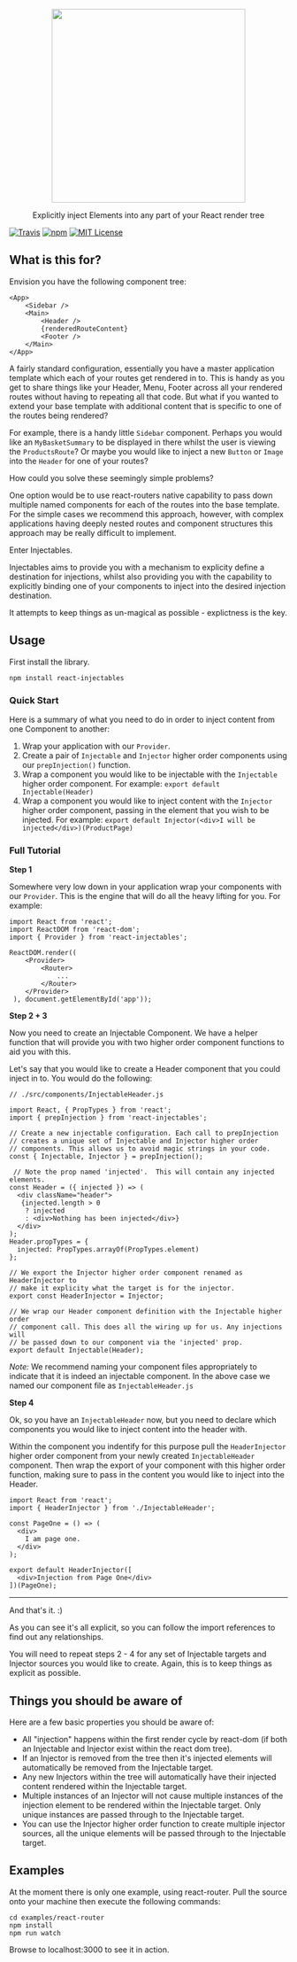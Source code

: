<p align='center'>
  <img src='https://raw.githubusercontent.com/ctrlplusb/react-injectables/master/assets/logo.png' width='350'/>
  <p align='center'>Explicitly inject Elements into any part of your React render tree</p>
</p>

[![Travis](https://img.shields.io/travis/ctrlplusb/react-injectables.svg?style=flat-square)](https://travis-ci.org/ctrlplusb/react-injectables)
[![npm](https://img.shields.io/npm/v/react-injectables.svg?style=flat-square)](http://npm.im/react-injectables)
[![MIT License](https://img.shields.io/npm/l/react-injectables.svg?style=flat-square)](http://opensource.org/licenses/MIT)

## What is this for?

Envision you have the following component tree:

	<App>
		<Sidebar />
		<Main>
			<Header />
			{renderedRouteContent}			
			<Footer />
		</Main>
	</App>
	
A fairly standard configuration, essentially you have a master application template which each of your routes get rendered in to.  This is handy as you get to share things like your Header, Menu, Footer across all your rendered routes without having to repeating all that code.  But what if you wanted to extend your base template with additional content that is specific to one of the routes being rendered?

For example, there is a handy little `Sidebar` component.  Perhaps you would like an `MyBasketSummary` to be displayed in there whilst the user is viewing the `ProductsRoute`?  Or maybe you would like to inject a new `Button` or `Image` into the `Header` for one of your routes?

How could you solve these seemingly simple problems?

One option would be to use react-routers native capability to pass down multiple named components for each of the routes into the base template. For the simple cases we recommend this approach, however, with complex applications having deeply nested routes and component structures this approach may be really difficult to implement.  

Enter Injectables.

Injectables aims to provide you with a mechanism to explicity define a destination for injections, whilst also providing you with the capability to explicitly binding one of your components to inject into the desired injection destination.

It attempts to keep things as un-magical as possible - explictness is the key.


## Usage

First install the library.

    npm install react-injectables

### Quick Start
    
Here is a summary of what you need to do in order to inject content from one Component to another:


  1. Wrap your application with our `Provider`.
  2. Create a pair of `Injectable` and `Injector` higher order components using our `prepInjection()` function.
  3. Wrap a component you would like to be injectable with the `Injectable` higher order component. For example: `export default Injectable(Header)`
  4. Wrap a component you would like to inject content with the `Injector` higher order component, passing in the element that you wish to be injected.  For example: `export default Injector(<div>I will be injected</div>)(ProductPage)` 
    
### Full Tutorial 
    
__Step 1__    
    
Somewhere very low down in your application wrap your components with our `Provider`.  This is the engine that will do all the heavy lifting for you. For example:

    import React from 'react';
    import ReactDOM from 'react-dom';
    import { Provider } from 'react-injectables';
    
    ReactDOM.render((
    	<Provider>
    		<Router>
    			...
    		</Router>
    	</Provider>
	 ), document.getElementById('app'));

__Step 2 + 3__
	 
Now you need to create an Injectable Component.  We have a helper function that will provide you with two higher order component functions to aid you with this.

Let's say that you would like to create a Header component that you could inject in to. You would do the following:

    // ./src/components/InjectableHeader.js
	 
    import React, { PropTypes } from 'react';
    import { prepInjection } from 'react-injectables';

    // Create a new injectable configuration. Each call to prepInjection
    // creates a unique set of Injectable and Injector higher order
    // components. This allows us to avoid magic strings in your code.
    const { Injectable, Injector } = prepInjection();

     // Note the prop named 'injected'.  This will contain any injected elements.
    const Header = ({ injected }) => (
      <div className="header">
       {injected.length > 0 
       	? injected 
       	: <div>Nothing has been injected</div>}
      </div>
    );
    Header.propTypes = {
      injected: PropTypes.arrayOf(PropTypes.element)
    };

    // We export the Injector higher order component renamed as HeaderInjector to
    // make it explicity what the target is for the injector.
    export const HeaderInjector = Injector;
    
    // We wrap our Header component definition with the Injectable higher order
    // component call. This does all the wiring up for us. Any injections will
    // be passed down to our component via the 'injected' prop.
    export default Injectable(Header);
    
_Note:_ We recommend naming your component files appropriately to indicate that it is indeed an injectable component.  In the above case we named our component file as `InjectableHeader.js`  
    
__Step 4__

Ok, so you have an `InjectableHeader` now, but you need to declare which components you would like to inject content into the header with.

Within the component you indentify for this purpose pull the `HeaderInjector` higher order component from your newly created `InjectableHeader` component. Then wrap the export of your component with this higher order function, making sure to pass in the content you would like to inject into the Header.

    import React from 'react';
    import { HeaderInjector } from './InjectableHeader';

    const PageOne = () => (
      <div>
        I am page one.
      </div>
    );
    
    export default HeaderInjector([
      <div>Injection from Page One</div>
    ])(PageOne);
 
 ---
 
And that's it. :)
 
As you can see it's all explicit, so you can follow the import references to find out any relationships.  

You will need to repeat steps 2 - 4 for any set of Injectable targets and Injector sources you would like to create.  Again, this is to keep things as explicit as possible.

## Things you should be aware of

Here are a few basic properties you should be aware of:

   * All "injection" happens within the first render cycle by react-dom (if both an Injectable and Injector exist within the react dom tree).  
   * If an Injector is removed from the tree then it's injected elements will automatically be removed from the Injectable target.  
   * Any new Injectors within the tree will automatically have their injected content rendered within the Injectable target. 
   * Multiple instances of an Injector will not cause multiple instances of the injection element to be rendered within the Injectable target.  Only unique instances are passed through to the Injectable target.
   * You can use the Injector higher order function to create multiple injector sources, all the unique elements will be passed through to the Injectable target.

## Examples

At the moment there is only one example, using react-router.  Pull the source onto your machine then execute the following commands:

    cd examples/react-router
    npm install
    npm run watch
    
Browse to localhost:3000 to see it in action.
    
